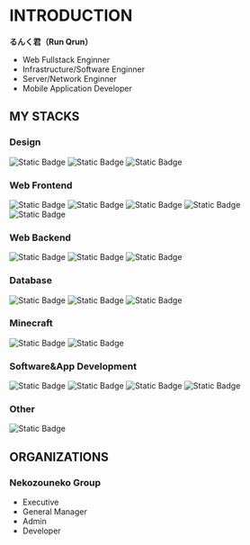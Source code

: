 # INTRODUCTION
__るんく君（Run Qrun）__
* Web Fullstack Enginner
* Infrastructure/Software Enginner
* Server/Network Enginner 
* Mobile Application Developer
## MY STACKS
### Design
![Static Badge](https://img.shields.io/badge/-TailwindCSS-06B6D4?style=for-the-badge)
![Static Badge](https://img.shields.io/badge/-GoogleFonts-4285F4?style=for-the-badge)
![Static Badge](https://img.shields.io/badge/-Figma-F24E1E?style=for-the-badge)
### Web Frontend
![Static Badge](https://img.shields.io/badge/-JavaScript-F7DF1E?style=for-the-badge)
![Static Badge](https://img.shields.io/badge/-TypeScript-3178C6?style=for-the-badge)
![Static Badge](https://img.shields.io/badge/-Vue.js-4FC08D?style=for-the-badge)
![Static Badge](https://img.shields.io/badge/-React-61DAFB?style=for-the-badge)
![Static Badge](https://img.shields.io/badge/-NextJS-000000?style=for-the-badge)
### Web Backend
![Static Badge](https://img.shields.io/badge/-PHP-777BB4?style=for-the-badge)
![Static Badge](https://img.shields.io/badge/-Python-3776AB?style=for-the-badge)
![Static Badge](https://img.shields.io/badge/-NodeJS-5FA04E?style=for-the-badge)
### Database
![Static Badge](https://img.shields.io/badge/-MySQL-4479A1?style=for-the-badge)
![Static Badge](https://img.shields.io/badge/-MariaDB-003545?style=for-the-badge)
![Static Badge](https://img.shields.io/badge/-MongoDB-47A248?style=for-the-badge)
### Minecraft
![Static Badge](https://img.shields.io/badge/-Kotlin-7F52FF?style=for-the-badge)
![Static Badge](https://img.shields.io/badge/-Skript-000000?style=for-the-badge)
### Software&App Development
![Static Badge](https://img.shields.io/badge/-Python-3776AB?style=for-the-badge)
![Static Badge](https://img.shields.io/badge/-Go-00ADD8?style=for-the-badge)
![Static Badge](https://img.shields.io/badge/-Dart(Flutter)-02569B?style=for-the-badge)
![Static Badge](https://img.shields.io/badge/-MongoDB-47A248?style=for-the-badge)

### Other
![Static Badge](https://img.shields.io/badge/-Jupyter-F37626?style=for-the-badge)

## ORGANIZATIONS
### Nekozouneko Group
* Executive
* General Manager
* Admin
* Developer

